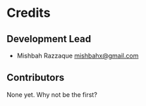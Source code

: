 Credits
=======

Development Lead
----------------
* Mishbah Razzaque <mishbahx@gmail.com>

Contributors
------------
None yet. Why not be the first?
